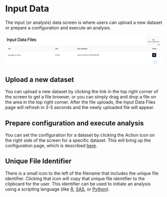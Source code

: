 # Input Data 
The input (or analysis) data screen is where users can upload a new dataset or prepare a configuration and execute an analysis.

![Input data files](./images/Input_data_files.png)

## Upload a new dataset
You can upload a new dataset by clicking the link in the top right corner of the screen to get a file browser, or you can simply drag and drop a file on the area in the top right corner. After the file uploads, the Input Data Files page will refresh in 3-5 seconds and the newly uploaded file will appear.

## Prepare configuration and execute analysis
You can set the configuration for a dataset by clicking the Action icon on the right side of the screen for a specific dataset. This will bring up the configuration page, which is described [here](./config-dosing.md).

## Unique File Identifier
There is a small icon to the left of the filename that includes the unique file identifier. Clicking that icon will copy that unique file identifier to the clipboard for the user. This identifier can be used to initiate an analysis using a scripting language (like [R](./r-package.md), [SAS](./sas-program.md), or [Python](./python-script.md)).

